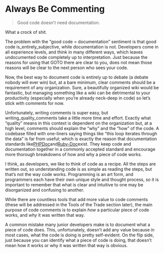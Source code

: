 # Always Be Commenting



> Good code doesn’t need documentation.

What a crock of shit.

The problem with the “good code = documentation” sentiment is that good code is_entirely_subjective, while documentation is not. Developers come in all experience levels, and think in many different ways, which leaves undocumented code completely up to interpretation. Just because the reasons for using that GOTO there are clear to you, does not mean those reasons will be clear to the next person who sees your code.

Now, the best way to document code is entirely up to debate \(a debate nobody will ever win\) but, at a bare minimum, clear comments should be a requirement of any organization. Sure, a beautifully organized wiki would be fantastic, but managing something like a wiki can be detrimental to your productivity \(especially when you’re already neck-deep in code\) so let’s stick with comments for now.

Unfortunately, writing comments is super easy, but writing_quality_comments take a little more time and effort. Exactly what “quality” means in this context is dependent on the organization but, at a high level, comments should explain the “why” and the “how” of the code. A codebase filled with one-liners saying things like “this loop iterates through the data” is far from useful; which is exactly the reason that documentation standards like[PHPDoc](https://www.phpdoc.org/)and[Ruby-Doc](http://ruby-doc.org/)exist. They keep code and documentation together in a commonly accepted standard and encourage more thorough breakdowns of how and why a piece of code works.

I think, as developers, we like to think of code as a recipe. All the steps are written out, so understanding code is as simple as reading the steps, but that’s not the way code works. Programming is an art form, and programmers each have their own unique style and thought process, so it is important to remember that what is clear and intuitive to one may be disorganized and confusing to another.

  
While there are countless tools that add more value to code comments \(these will be addressed in the Tools of the Trade section later\), the main purpose of code comments is to explain _how_ a particular piece of code works, and _why_ it was written that way.

A common mistake many junior developers make is to document what a piece of code does. This, unfortunately, doesn’t add any value because in most cases, what the code is doing is pretty self-evident. On the flip side, just because you can identify what a piece of code is doing, that doesn’t mean how it works or why it was written that way is obvious.


